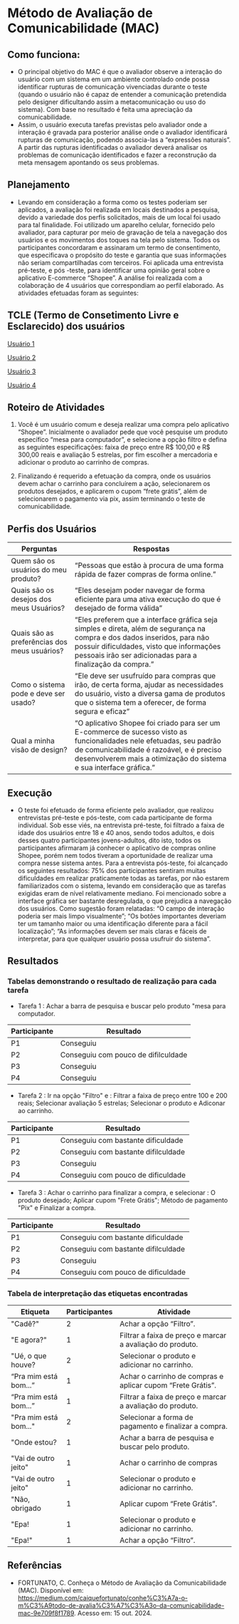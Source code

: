 # Método de Avaliação de Comunicabilidade (MAC)

## Como funciona:

- O principal objetivo do MAC é que o avaliador observe a interação do usuário com um sistema em um ambiente controlado onde possa identificar rupturas de comunicação vivenciadas durante o teste (quando o usuário não é capaz de entender a comunicação pretendida pelo designer dificultando assim a metacomunicação ou uso do sistema). Com base no resultado é feita uma apreciação da comunicabilidade.
- Assim, o usuário executa tarefas previstas pelo avaliador onde a interação é gravada para posterior análise onde o avaliador identificará rupturas de comunicação, podendo associa-las a “expressões naturais”. A partir das rupturas identificadas o avaliador deverá analisar os problemas de comunicação identificados e fazer a reconstrução da meta mensagem apontando os seus problemas.

## Planejamento

- Levando em consideração a forma como os testes poderiam ser aplicados, a avaliação foi realizada em locais destinados a pesquisa, devido a variedade dos perfis solicitados, mais de um local foi usado para tal finalidade. Foi utilizado um aparelho celular, fornecido pelo avaliador, para capturar por meio de gravação de tela a navegação dos usuários e os movimentos dos toques na tela pelo sistema. Todos os participantes concordaram e assinaram um termo de consentimento, que especificava o propósito do teste e garantia que suas informações não seriam compartilhadas com terceiros. Foi aplicada uma entrevista pré-teste, e pós -teste, para identificar uma opinião geral sobre o aplicativo E-commerce “Shopee”. A análise foi realizada com a colaboração de 4 usuários que correspondiam ao perfil elaborado. As atividades efetuadas foram as seguintes:

## TCLE (Termo de Consetimento Livre e Esclarecido) dos usuários
[Usuário 1]()

[Usuário 2](https://github.com/ennoile/ihc/blob/42337355319fb8c270675935cd5af00e3553b798/docs/4-Avaliacao_comunicabilidade/TCLE%20_comunicabilidade/Usu%C3%A1rio%202.jpg)

[Usuário 3]()

[Usuário 4]()

## Roteiro de Atividades

1. Você é um usuário comum e deseja realizar uma compra pelo aplicativo “Shopee”. Inicialmente o avaliador pede que você pesquise um produto específico “mesa para computador”, e selecione a opção filtro e defina as seguintes especificações: faixa de preço entre R$ 100,00 e R$ 300,00 reais e avaliação 5 estrelas, por fim escolher a mercadoria e adicionar o produto ao carrinho de compras.

2. Finalizando é requerido a efetuação da compra, onde os usuários devem achar o carrinho para concluírem a ação, selecionarem os produtos desejados, e aplicarem o cupom “frete grátis”, além de selecionarem o pagamento via pix, assim terminando o teste de comunicabilidade.

## Perfis dos Usuários

| Perguntas | Respostas |
|----------|------------|
| Quem são os usuários do meu produto? | “Pessoas que estão à procura de uma forma rápida de fazer compras de forma online.” |
| Quais são os desejos dos meus Usuários? | “Eles desejam poder navegar de forma eficiente para uma ativa execução do que é desejado de forma válida” |
| Quais são as preferências dos meus usuários? | “Eles preferem que a interface gráfica seja simples e direta, além de segurança na compra e dos dados inseridos, para não possuir dificuldades, visto que informações pessoais irão ser adicionadas para a finalização da compra.” |
| Como o sistema pode e deve ser usado? | “Ele deve ser usufruído para compras que irão, de certa forma, ajudar as necessidades do usuário, visto a diversa gama de produtos que o sistema tem a oferecer, de forma segura e eficaz” |
| Qual a minha visão de design? | “O aplicativo Shopee foi criado para ser um E-commerce de sucesso visto as funcionalidades nele efetuadas, seu padrão de comunicabilidade é razoável, e é preciso desenvolverem mais a otimização do sistema e sua interface gráfica.” |

## Execução
- O teste foi efetuado de forma eficiente pelo avaliador, que realizou entrevistas pré-teste e pós-teste, com cada participante de forma individual. Sob esse viés, na entrevista pré-teste, foi filtrado a faixa de idade dos usuários entre 18 e 40 anos, sendo todos adultos, e dois desses quatro participantes jovens-adultos, dito isto, todos os participantes afirmaram já conhecer o aplicativo de compras online Shopee, porém nem todos tiveram a oportunidade de realizar uma compra nesse sistema antes. Para a entrevista pós-teste, foi alcançado os seguintes resultados: 75% dos participantes sentiram muitas dificuldades em realizar praticamente todas as tarefas, por não estarem familiarizados com o sistema, levando em consideração que as tarefas exigidas eram de nível relativamente mediano. Foi mencionado sobre a interface gráfica ser bastante desregulada, o que prejudica a navegação dos usuários. Como sugestão foram relatadas: “O campo de interação poderia ser mais limpo visualmente”; “Os botões importantes deveriam ter um tamanho maior ou uma identificação diferente para a fácil localização”; “As informações devem ser mais claras e fáceis de interpretar, para que qualquer usuário possa usufruir do sistema”.

## Resultados

### Tabelas demonstrando o resultado de realização para cada tarefa

- Tarefa 1 : Achar a barra de pesquisa e buscar pelo produto "mesa para computador.

| Participante | Resultado |
|-----|-----------------------|
|  P1 | Conseguiu  |
|  P2 | Conseguiu com pouco de difilculdade |
|  P3 | Conseguiu |
|  P4 | Conseguiu  |

- Tarefa 2 : Ir na opção "Filtro" e : Filtrar a faixa de  preço entre 100 e 200 reais; Selecionar avaliação 5 estrelas; Selecionar o produto  e Adiconar ao carrinho.

| Participante | Resultado |
|-----|-----------------------|
|  P1 | Conseguiu com bastante dificuldade  |
|  P2 | Conseguiu com bastante difilculdade |
|  P3 | Conseguiu |
|  P4 | Conseguiu com pouco de dificuldade  |

- Tarefa 3 : Achar o carrinho para finalizar a compra, e selecionar : O produto desejado; Aplicar cupom "Frete Grátis"; Método de pagamento "Pix" e Finalizar a compra.

| Participante | Resultado |
|-----|-----------------------|
|  P1 | Conseguiu com bastante dificuldade  |
|  P2 | Conseguiu com bastante difilculdade |
|  P3 | Conseguiu |
|  P4 | Conseguiu com pouco de dificuldade  |

### Tabela de interpretação das etiquetas encontradas

| Etiqueta | Participantes | Atividade |
|----------|---------------|-----------|
| "Cadê?" | 2 | Achar a opção “Filtro”. |
| "E agora?" | 1 | Filtrar a faixa de preço e marcar a avaliação do produto. |
| "Ué, o que houve? | 2 | Selecionar o produto e adicionar no carrinho. |
| “Pra mim está bom...” | 1 | Achar o carrinho de compras e aplicar cupom “Frete Grátis”. |
| “Pra mim está bom...” | 1 | Filtrar a faixa de preço e marcar a avaliação do produto. |
| "Pra mim está bom..." | 2 | Selecionar a forma de pagamento e finalizar a compra. |
| "Onde estou? | 1 | Achar a barra de pesquisa e buscar pelo produto. |
| "Vai de outro jeito" | 1 | Achar o carrinho de compras |
| "Vai de outro jeito" | 1 | Selecionar o produto e adicionar no carrinho. |
| "Não, obrigado | 1 | Aplicar cupom “Frete Grátis”. |
| "Epa! | 1 | Selecionar o produto e adicionar no carrinho. |
| "Epa!" | 1 | Achar a opção “Filtro”. |

## Referências

- FORTUNATO, C. Conheça o Método de Avaliação da Comunicabilidade (MAC). Disponível em: <https://medium.com/caiquefortunato/conhe%C3%A7a-o-m%C3%A9todo-de-avalia%C3%A7%C3%A3o-da-comunicabilidade-mac-9e709f8f1789>. Acesso em: 15 out. 2024.

